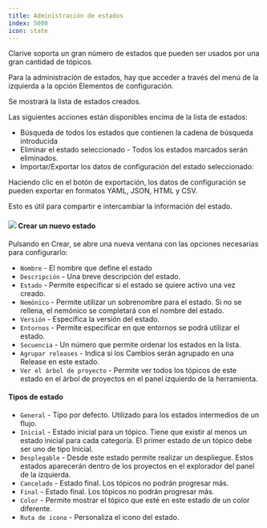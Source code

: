 ```yaml
---
title: Administración de estados
index: 5000
icon: state
---
```


Clarive soporta un gran número de estados que pueden ser usados por una gran cantidad de tópicos.

Para la administración de estados, hay que acceder a través del menú de la izquierda a la opción
Elementos de configuración.

Se mostrará la lista de estados creados.

Las siguientes acciones están disponibles encima de la lista de estados:

- Búsqueda de todos los estados que contienen la cadena de búsqueda introducida
- Eliminar el estado seleccionado - Todos los estados marcados serán eliminados.
- Importar/Exportar los datos de configuración del estado seleccionado:

Haciendo clic en el botón de exportación, los datos de configuración se pueden exportar
en formatos YAML, JSON, HTML y CSV.

Esto es útil para compartir e intercambiar la información del estado.


#### <img src="/static/images/icons/add.svg" /> Crear un nuevo estado

Pulsando en Crear, se abre una nueva ventana con las opciones necesarias para configurarlo:

- `Nombre` - El nombre que define el estado
- `Descripción` - Una breve descripción del estado.
- `Estado` - Permite especificar si el estado se quiere activo una vez creado.
- `Nemónico` - Permite utilizar un sobrenombre para el estado. Si no se rellena, el nemónico se completará con el nombre del estado.
- `Versión` - Especifica la versión del estado.
- `Entornos` - Permite especificar en que entornos se podrá utilizar el estado.
- `Secuencia` - Un número que permite ordenar los estados en la lista.
- `Agrupar releases` - Indica si los Cambios serán agrupado en una Release en este estado.
- `Ver el árbol de proyecto` - Permite ver todos los tópicos de este estado en el árbol de proyectos en el panel izquierdo de la herramienta.

#### **Tipos de estado**

- `General` - Tipo por defecto. Utilizado para los estados intermedios de un flujo.
- `Inicial` - Estado inicial para un tópico. Tiene que existir al menos un estado inicial para cada categoría. El primer estado de un tópico debe ser uno de tipo Inicial.
- `Desplegable` - Desde este estado permite realizar un despliegue. Estos estados aparecerán dentro de los proyectos en el explorador del panel de la izquierda.
- `Cancelado` - Estado final. Los tópicos no podrán progresar más.
- `Final` - Estado final. Los tópicos no podrán progresar más.
- `Color` - Permite mostrar el tópico que esté en este estado de un color diferente.
- `Ruta de icono` - Personaliza el icono del estado.